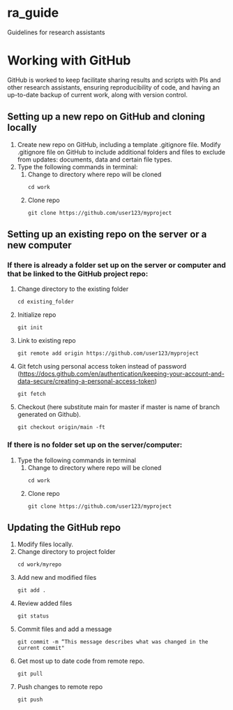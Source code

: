 # ra_guide
Guidelines for research assistants

# Working with GitHub
GitHub is worked to keep facilitate sharing results and scripts with PIs and other research assistants, ensuring reproducibility of code, and having an up-to-date backup of current work, along with version control.
## Setting up a new repo on GitHub and cloning locally
1. Create new repo on GitHub, including a template .gitignore file. Modify .gitignore file on GitHub to include additional folders and files to exclude from updates: documents, data and certain file types.
2. Type the following commands in terminal:
    1. Change to directory where repo will be cloned 
        ```
        cd work
        ``` 
    2. Clone repo
        ```
        git clone https://github.com/user123/myproject
        ```

## Setting up an existing repo on the server or a new computer
### If there is already a folder set up on the server or computer and that be linked to the GitHub project repo:
1. Change directory to the existing folder
    ```
    cd existing_folder
    ``` 
2. Initialize repo
    ```
    git init
    ``` 
3. Link to existing repo
    ```
    git remote add origin https://github.com/user123/myproject
    ``` 
4. Git fetch using personal access token instead of password (https://docs.github.com/en/authentication/keeping-your-account-and-data-secure/creating-a-personal-access-token)
    ```
    git fetch
    ``` 
5. Checkout (here substitute main for master if master is name of branch generated on Github).
    ```
    git checkout origin/main -ft
    ``` 

### If there is no folder set up on the server/computer:
1. Type the following commands in terminal
    1. Change to directory where repo will be cloned 
        ```
        cd work
        ``` 
    2. Clone repo
        ```
        git clone https://github.com/user123/myproject
        ```

## Updating the GitHub repo
1. Modify files locally.
2. Change directory to project folder
    ```
    cd work/myrepo
    ``` 
3. Add new and modified files
    ```
    git add .
    ``` 
4. Review added files
    ```
    git status
    ``` 
5. Commit files and add a message
    ```
    git commit -m “This message describes what was changed in the current commit"
    ``` 
6. Get most up to date code from remote repo.
    ```
    git pull
    ```
7. Push changes to remote repo
    ```
    git push
    ```


